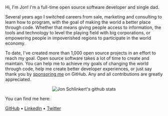 Hi, I'm Jon! I'm a full-time open source software developer and single dad. 

Several years ago I switched careers from sale, marketing and consulting to learn how to program, with the goal of making the world a better place through code. Whether that means giving people access to information, the tools and technology to level the playing field with big corporations, or empowering people in impoverished regions to participate in the world economy.

To date, I've created more than 1,000 open source projects in an effort to reach my goal. Open source software takes a lot of time to create and maintain. You can help me to achieve my goals of changing the world through code, help me create better developer experiences, or just say thank you by [sponsoring me](https://github.com/sponsors/jonschlinkert) on GitHub. Any and all contributions are greatly appreciated.

<p align="center">
  <img src="https://github-readme-stats.vercel.app/api?username=jonschlinkert&count_private=true" alt="Jon Schlinkert's github stats">
</p>

You can find me here:

[GitHub](https://github.com/jonschlinkert) • [LinkedIn](https://linkedin.com/in/jonshlinkert) • [Twitter](https://twitter.com/jonschlinkert)
